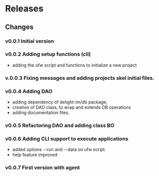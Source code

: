 # Releases


## Changes 

### v0.0.1 Initial version

### v0.0.2 Adding setup functions (cli)
- adding the ufw script and functions to initialize a new project

### v.0.0.3 Fixing messages and adding projects skel initial files.


### v0.0.4 Adding DAO    
- adding dependency of delight-im/db package;
- creation of DAO class, to wrap and extends DB operations
- adding documentation files.

### v0.0.5 Refactoring DAO and adding class BO

### v0.0.6 Adding CLI support to execute applications
- added options --run and --data on ufw script.
- help feature improved

### v0.0.7 First version with agent
